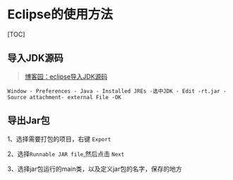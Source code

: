 # Eclipse的使用方法

[TOC]

## 导入JDK源码

> [博客园：eclipse导入JDK源码](https://www.cnblogs.com/godtrue/p/5499623.html)

`Window - Preferences - Java - Installed JREs -选中JDK - Edit -rt.jar -Source attachment- external File -OK  `

## 导出Jar包

1、选择需要打包的项目，右键 `Export`

2、选择`Runnable JAR file`,然后点击 `Next`

3、选择jar包运行的main类，以及定义jar包的名字，保存的地方